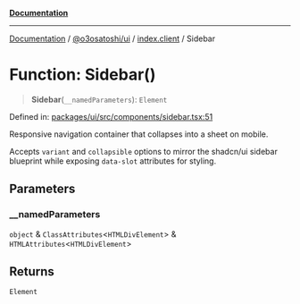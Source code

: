 [**Documentation**](../../../../README.md)

***

[Documentation](../../../../README.md) / [@o3osatoshi/ui](../../README.md) / [index.client](../README.md) / Sidebar

# Function: Sidebar()

> **Sidebar**(`__namedParameters`): `Element`

Defined in: [packages/ui/src/components/sidebar.tsx:51](https://github.com/o3osatoshi/experiment/blob/54ab00df974a3e9f8283fbcd8c611ed1e0274132/packages/ui/src/components/sidebar.tsx#L51)

Responsive navigation container that collapses into a sheet on mobile.

Accepts `variant` and `collapsible` options to mirror the shadcn/ui sidebar
blueprint while exposing `data-slot` attributes for styling.

## Parameters

### \_\_namedParameters

`object` & `ClassAttributes`\<`HTMLDivElement`\> & `HTMLAttributes`\<`HTMLDivElement`\>

## Returns

`Element`
